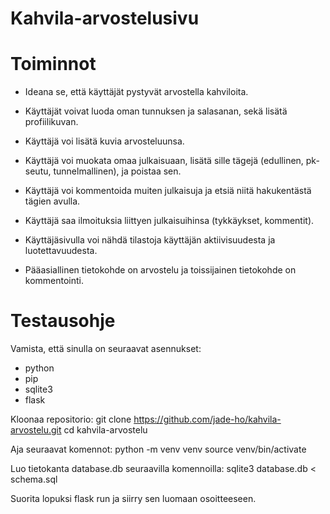 # Kahvila-arvostelusivu

# Toiminnot
- Ideana se, että käyttäjät pystyvät arvostella kahviloita.
- Käyttäjät voivat luoda oman tunnuksen ja salasanan, sekä lisätä profiilikuvan.
- Käyttäjä voi lisätä kuvia arvosteluunsa.
- Käyttäjä voi muokata omaa julkaisuaan, lisätä sille tägejä (edullinen, pk-seutu, tunnelmallinen), ja poistaa sen.
- Käyttäjä voi kommentoida muiten julkaisuja ja etsiä niitä hakukentästä tägien avulla.
- Käyttäjä saa ilmoituksia liittyen julkaisuihinsa (tykkäykset, kommentit).
- Käyttäjäsivulla voi nähdä tilastoja käyttäjän aktiivisuudesta ja luotettavuudesta.

- Pääasiallinen tietokohde on arvostelu ja toissijainen tietokohde on kommentointi.


# Testausohje

Vamista, että sinulla on seuraavat asennukset:
- python
- pip
- sqlite3
- flask

Kloonaa repositorio:
git clone https://github.com/jade-ho/kahvila-arvostelu.git
cd kahvila-arvostelu

Aja seuraavat komennot:
python -m venv venv
source venv/bin/activate

Luo tietokanta database.db seuraavilla komennoilla:
sqlite3 database.db < schema.sql

Suorita lopuksi flask run ja siirry sen luomaan osoitteeseen.
